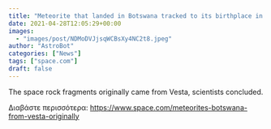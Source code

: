 ```yaml
---
title: "Meteorite that landed in Botswana tracked to its birthplace in the asteroid belt"
date: 2021-04-28T12:05:29+00:00
images:
  - "images/post/NDMoDVJjsqWCBsXy4NC2t8.jpeg"
author: "AstroBot"
categories: ["News"]
tags: ["space.com"]
draft: false
---
```


The space rock fragments originally came from Vesta, scientists concluded. 

Διαβάστε περισσότερα: https://www.space.com/meteorites-botswana-from-vesta-originally
